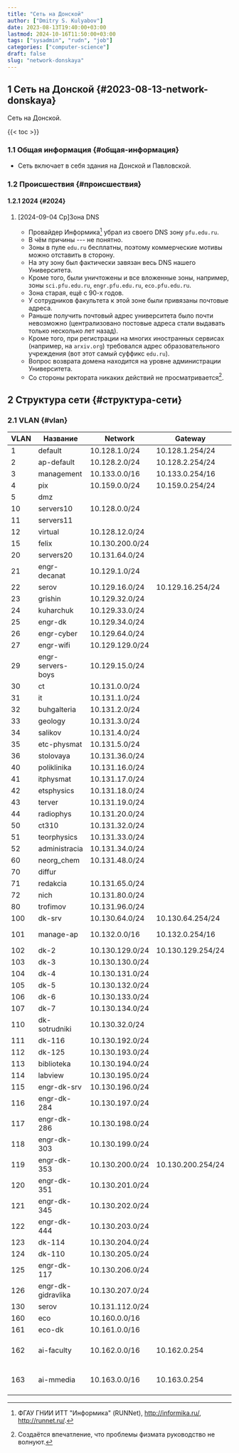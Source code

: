 ```yaml
---
title: "Сеть на Донской"
author: ["Dmitry S. Kulyabov"]
date: 2023-08-13T19:40:00+03:00
lastmod: 2024-10-16T11:50:00+03:00
tags: ["sysadmin", "rudn", "job"]
categories: ["computer-science"]
draft: false
slug: "network-donskaya"
---
```


## <span class="section-num">1</span> Сеть на Донской {#2023-08-13-network-donskaya}

Сеть на Донской.

<!--more-->

{{< toc >}}


### <span class="section-num">1.1</span> Общая информация {#общая-информация}

-   Сеть включает в себя здания на Донской и Павловской.


### <span class="section-num">1.2</span> Происшествия {#происшествия}


#### <span class="section-num">1.2.1</span> 2024 {#2024}

<!--list-separator-->

1.  <span class="timestamp-wrapper"><span class="timestamp">[2024-09-04 Ср]</span></span>Зона DNS

    -   Провайдер Информика[^fn:1] убрал из своего DNS зону `pfu.edu.ru`.
    -   В чём причины --- не понятно.
    -   Зоны в пуле `edu.ru` бесплатны, поэтому коммерческие мотивы можно отставить в сторону.
    -   На эту зону был фактически завязан весь DNS нашего Университета.
    -   Кроме того, были уничтожены и все вложенные зоны, например, зоны `sci.pfu.edu.ru`, `engr.pfu.edu.ru`, `eco.pfu.edu.ru`.
    -   Зона старая, ещё с 90-х годов.
    -   У сотрудников факультета к этой зоне были привязаны почтовые адреса.
    -   Раньше получить почтовый адрес университета было почти невозможно (централизовано постовые адреса стали выдавать только несколько лет назад).
    -   Кроме того, при регистрации на многих иностранных сервисах (например, на `arxiv.org`) требовался адрес образовательного учреждения (вот этот самый суффикс `edu.ru`).
    -   Вопрос возврата домена находится на уровне администрации Университета.
    -   Со стороны ректората никаких действий не просматривается[^fn:2].


## <span class="section-num">2</span> Структура сети {#структура-сети}


### <span class="section-num">2.1</span> VLAN {#vlan}

| VLAN | Название           | Network         | Gateway           | Назначение                                |
|------|--------------------|-----------------|-------------------|-------------------------------------------|
| 1    | default            | 10.128.1.0/24   | 10.128.1.254/24   |                                           |
| 2    | ap-default         | 10.128.2.0/24   | 10.128.2.254/24   |                                           |
| 3    | management         | 10.133.0.0/16   | 10.133.0.254/16   | Коммутаторы                               |
| 4    | pix                | 10.159.0.0/24   | 10.159.0.254/24   |                                           |
| 5    | dmz                |                 |                   |                                           |
| 10   | servers10          | 10.128.0.0/24   |                   |                                           |
| 11   | servers11          |                 |                   |                                           |
| 12   | virtual            | 10.128.12.0/24  |                   |                                           |
| 15   | felix              | 10.130.200.0/24 |                   |                                           |
| 20   | servers20          | 10.131.64.0/24  |                   |                                           |
| 21   | engr-decanat       | 10.129.1.0/24   |                   |                                           |
| 22   | serov              | 10.129.16.0/24  | 10.129.16.254/24  |                                           |
| 23   | grishin            | 10.129.32.0/24  |                   |                                           |
| 24   | kuharchuk          | 10.129.33.0/24  |                   |                                           |
| 25   | engr-dk            | 10.129.34.0/24  |                   |                                           |
| 26   | engr-cyber         | 10.129.64.0/24  |                   |                                           |
| 27   | engr-wifi          | 10.129.129.0/24 |                   |                                           |
| 29   | engr-servers-boys  | 10.129.15.0/24  |                   |                                           |
| 30   | ct                 | 10.131.0.0/24   |                   |                                           |
| 31   | it                 | 10.131.1.0/24   |                   |                                           |
| 32   | buhgalteria        | 10.131.2.0/24   |                   |                                           |
| 33   | geology            | 10.131.3.0/24   |                   |                                           |
| 34   | salikov            | 10.131.4.0/24   |                   |                                           |
| 35   | etc-physmat        | 10.131.5.0/24   |                   |                                           |
| 36   | stolovaya          | 10.131.36.0/24  |                   |                                           |
| 40   | poliklinika        | 10.131.16.0/24  |                   |                                           |
| 41   | itphysmat          | 10.131.17.0/24  |                   |                                           |
| 42   | etsphysics         | 10.131.18.0/24  |                   |                                           |
| 43   | terver             | 10.131.19.0/24  |                   |                                           |
| 44   | radiophys          | 10.131.20.0/24  |                   |                                           |
| 50   | ct310              | 10.131.32.0/24  |                   |                                           |
| 51   | teorphysics        | 10.131.33.0/24  |                   |                                           |
| 52   | administracia      | 10.131.34.0/24  |                   |                                           |
| 60   | neorg_chem         | 10.131.48.0/24  |                   |                                           |
| 70   | diffur             |                 |                   |                                           |
| 71   | redakcia           | 10.131.65.0/24  |                   |                                           |
| 72   | nich               | 10.131.80.0/24  |                   |                                           |
| 80   | trofimov           | 10.131.96.0/24  |                   |                                           |
| 100  | dk-srv             | 10.130.64.0/24  | 10.130.64.254/24  |                                           |
| 101  | manage-ap          | 10.132.0.0/16   | 10.132.0.254/16   | Сеть точек доступа                        |
| 102  | dk-2               | 10.130.129.0/24 | 10.130.129.254/24 |                                           |
| 103  | dk-3               | 10.130.130.0/24 |                   |                                           |
| 104  | dk-4               | 10.130.131.0/24 |                   |                                           |
| 105  | dk-5               | 10.130.132.0/24 |                   |                                           |
| 106  | dk-6               | 10.130.133.0/24 |                   |                                           |
| 107  | dk-7               | 10.130.134.0/24 |                   |                                           |
| 110  | dk-sotrudniki      | 10.130.32.0/24  |                   |                                           |
| 111  | dk-116             | 10.130.192.0/24 |                   |                                           |
| 112  | dk-125             | 10.130.193.0/24 |                   |                                           |
| 113  | biblioteka         | 10.130.194.0/24 |                   |                                           |
| 114  | labview            | 10.130.195.0/24 |                   |                                           |
| 115  | engr-dk-srv        | 10.130.196.0/24 |                   |                                           |
| 116  | engr-dk-284        | 10.130.197.0/24 |                   |                                           |
| 117  | engr-dk-286        | 10.130.198.0/24 |                   |                                           |
| 118  | engr-dk-303        | 10.130.199.0/24 |                   |                                           |
| 119  | engr-dk-353        | 10.130.200.0/24 | 10.130.200.254/24 |                                           |
| 120  | engr-dk-351        | 10.130.201.0/24 |                   |                                           |
| 121  | engr-dk-345        | 10.130.202.0/24 |                   |                                           |
| 122  | engr-dk-444        | 10.130.203.0/24 |                   |                                           |
| 123  | dk-114             | 10.130.204.0/24 |                   |                                           |
| 124  | dk-110             | 10.130.205.0/24 |                   |                                           |
| 125  | engr-dk-117        | 10.130.206.0/24 |                   |                                           |
| 126  | engr-dk-gidravlika | 10.130.207.0/24 |                   |                                           |
| 130  | serov              | 10.131.112.0/24 |                   |                                           |
| 160  | eco                | 10.160.0.0/16   |                   |                                           |
| 161  | eco-dk             | 10.161.0.0/16   |                   |                                           |
| 162  | ai-faculty         | 10.162.0.0/16   | 10.162.0.254      | Факультет искусственного интеллекта       |
| 163  | ai-mmedia          | 10.163.0.0/16   | 10.163.0.254      | Мультимедийное оборудование факультета ИИ |

[^fn:1]: ФГАУ ГНИИ ИТТ "Информика" (RUNNet), <http://informika.ru/>, <http://runnet.ru/>.
[^fn:2]: Создаётся впечатление, что проблемы физмата руководство не волнуют.

